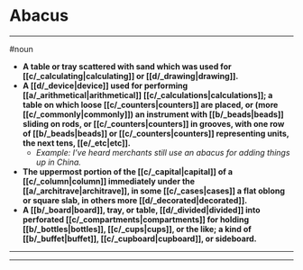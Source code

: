 # Abacus
---
#noun
- **A table or tray scattered with sand which was used for [[c/_calculating|calculating]] or [[d/_drawing|drawing]].**
- **A [[d/_device|device]] used for performing [[a/_arithmetical|arithmetical]] [[c/_calculations|calculations]]; a table on which loose [[c/_counters|counters]] are placed, or (more [[c/_commonly|commonly]]) an instrument with [[b/_beads|beads]] sliding on rods, or [[c/_counters|counters]] in grooves, with one row of [[b/_beads|beads]] or [[c/_counters|counters]] representing units, the next tens, [[e/_etc|etc]].**
	- _Example: I’ve heard merchants still use an abacus for adding things up in China._
- **The uppermost portion of the [[c/_capital|capital]] of a [[c/_column|column]] immediately under the [[a/_architrave|architrave]], in some [[c/_cases|cases]] a flat oblong or square slab, in others more [[d/_decorated|decorated]].**
- **A [[b/_board|board]], tray, or table, [[d/_divided|divided]] into perforated [[c/_compartments|compartments]] for holding [[b/_bottles|bottles]], [[c/_cups|cups]], or the like; a kind of [[b/_buffet|buffet]], [[c/_cupboard|cupboard]], or sideboard.**
---
---
